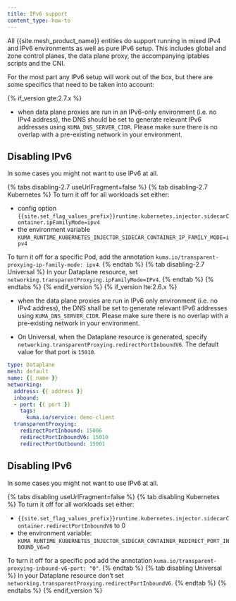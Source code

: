 ```yaml
---
title: IPv6 support
content_type: how-to
---
```


All {{site.mesh_product_name}} entities do support running in mixed IPv4 and IPv6 environments as well as pure IPv6 setup. This includes
global and zone control planes, the data plane proxy, the accompanying iptables scripts and the CNI.

For the most part any IPv6 setup will work out of the box, but there are some specifics that need to be taken into account:

{% if_version gte:2.7.x %}
 * when data plane proxies are run in an IPv6-only environment (i.e. no IPv4 address), the DNS should be set to generate relevant
   IPv6 addresses using `KUMA_DNS_SERVER_CIDR`. Please make sure there is no overlap with a pre-existing network in your environment.

## Disabling IPv6

In some cases you might not want to use IPv6 at all.

{% tabs disabling-2.7 useUrlFragment=false %}
{% tab disabling-2.7 Kubernetes %}
To turn it off for all workloads set either:
- config option `{{site.set_flag_values_prefix}}runtime.kubernetes.injector.sidecarContainer.ipFamilyMode=ipv4`
- the environment variable `KUMA_RUNTIME_KUBERNETES_INJECTOR_SIDECAR_CONTAINER_IP_FAMILY_MODE=ipv4`

To turn it off for a specific Pod, add the annotation `kuma.io/transparent-proxying-ip-family-mode: ipv4`.
{% endtab %}
{% tab disabling-2.7 Universal %}
In your Dataplane resource, set `networking.transparentProxying.ipFamilyMode=IPv4`.
{% endtab %}
{% endtabs %}
{% endif_version %}
{% if_version lte:2.6.x %}
 * when the data plane proxies are run in IPv6 only environment (i.e. no IPv4 address), the DNS shall be set to generate relevant
   IPv6 addresses using `KUMA_DNS_SERVER_CIDR`. Please make sure there is no overlap with a pre-existing network in your environment.

 * On Universal, when the Dataplane resource is generated, specify `networking.transparentProxying.redirectPortInboundV6`.
   The default value for that port is `15010`.

```yaml
type: Dataplane
mesh: default
name: {{ name }}
networking:
  address: {{ address }}
  inbound:
  - port: {{ port }}
    tags:
      kuma.io/service: demo-client
  transparentProxying:
    redirectPortInbound: 15006
    redirectPortInboundV6: 15010
    redirectPortOutbound: 15001
```

## Disabling IPv6

In some cases you might not want to use IPv6 at all.

{% tabs disabling useUrlFragment=false %}
{% tab disabling Kubernetes %}
To turn it off for all workloads set either:
- `{{site.set_flag_values_prefix}}runtime.kubernetes.injector.sidecarContainer.redirectPortInboundV6` to 0
- the environment variable: `KUMA_RUNTIME_KUBERNETES_INJECTOR_SIDECAR_CONTAINER_REDIRECT_PORT_INBOUND_V6=0`

To turn it off for a specific pod add the annotation `kuma.io/transparent-proxying-inbound-v6-port: "0"`.
{% endtab %}
{% tab disabling Universal %}
In your Dataplane resource don't set `networking.transparentProxying.redirectPortInboundV6`.
{% endtab %}
{% endtabs %}
{% endif_version %}
